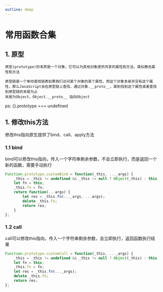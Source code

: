 ```yaml
---
outline: deep
---
```



# 常用函数合集

## 1. 原型
```
原型(prototype)的本质是一个对象，它可以为其他对象提供共享的属性和方法，类似静态属性和方法

原型链是一个单向查找链表如果我们访问某个对象的某个属性，而这个对象本身并没有这个属性，那么JavaScript会在原型链上查找，通过对象.__proto__，直到找到这个属性或者查找到原型链的末尾为止
末尾为Object，Object.__proto__ 指向Object
```
ps: {}.prototype === undefined

## 1. 修改this方法
修改this指向原生提供了bind、call、apply方法


### 1.1 bind
bind可以修改this指向，传入一个字符串剩余参数，不会立即执行，而是返回一个新的函数，需要手动执行
```typescript
Function.prototype.customBind = function(_this, ..._args) {
    _this = _this != undefined && _this != null ? Object(_this) : this;
    let fn = this;
    _this.fn = fn;
    return function(...args) {
        let res = _this.fn(..._args, ...args);
        delete _this.fn;
        return res;
    }
};
```

### 1.2 call
call可以修改this指向，传入一个字符串剩余参数，会立即执行，返回函数执行结果
```typescript
Function.prototype.customCall = function(_this, ..._args) {
    _this = _this != undefined && _this != null ? Object(_this) : this;
    let fn = this;
    _this.fn = fn;
    let res = _this.fn(..._args);
    delete _this.fn;
    return res;
};
```